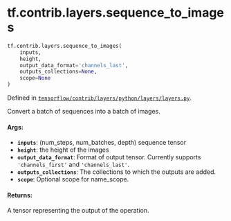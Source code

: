 <div itemscope itemtype="http://developers.google.com/ReferenceObject">
<meta itemprop="name" content="tf.contrib.layers.sequence_to_images" />
</div>

# tf.contrib.layers.sequence_to_images

``` python
tf.contrib.layers.sequence_to_images(
    inputs,
    height,
    output_data_format='channels_last',
    outputs_collections=None,
    scope=None
)
```



Defined in [`tensorflow/contrib/layers/python/layers/layers.py`](https://www.tensorflow.org/code/tensorflow/contrib/layers/python/layers/layers.py).

Convert a batch of sequences into a batch of images.

#### Args:

* <b>`inputs`</b>: (num_steps, num_batches, depth) sequence tensor
* <b>`height`</b>: the height of the images
* <b>`output_data_format`</b>: Format of output tensor.
    Currently supports `'channels_first'` and `'channels_last'`.
* <b>`outputs_collections`</b>: The collections to which the outputs are added.
* <b>`scope`</b>: Optional scope for name_scope.


#### Returns:

A tensor representing the output of the operation.